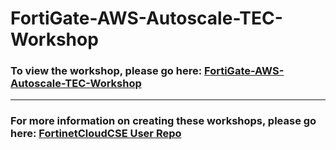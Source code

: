 <h1>FortiGate-AWS-Autoscale-TEC-Workshop</h1><h3>To view the workshop, please go here: <a href="https://fortinetcloudcse.github.io/FortiGate-AWS-Autoscale-TEC-Workshop/">FortiGate-AWS-Autoscale-TEC-Workshop</a></h3><hr><h3>For more information on creating these workshops, please go here: <a href="https://fortinetcloudcse.github.io/UserRepo/">FortinetCloudCSE User Repo</a></h3>
